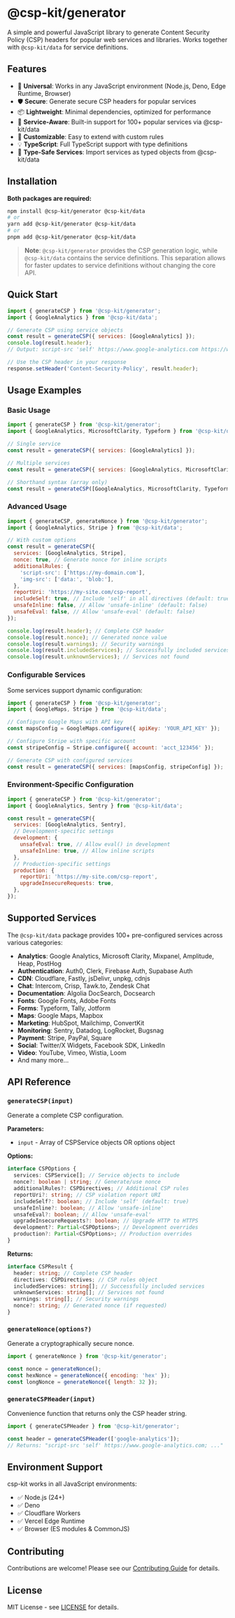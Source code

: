 # @csp-kit/generator

A simple and powerful JavaScript library to generate Content Security Policy (CSP) headers for popular web services and libraries. Works together with `@csp-kit/data` for service definitions.

## Features

- 🚀 **Universal**: Works in any JavaScript environment (Node.js, Deno, Edge Runtime, Browser)
- 🛡️ **Secure**: Generate secure CSP headers for popular services
- 📦 **Lightweight**: Minimal dependencies, optimized for performance
- 🎯 **Service-Aware**: Built-in support for 100+ popular services via @csp-kit/data
- 🔧 **Customizable**: Easy to extend with custom rules
- 💡 **TypeScript**: Full TypeScript support with type definitions
- 🔌 **Type-Safe Services**: Import services as typed objects from @csp-kit/data

## Installation

**Both packages are required:**

```bash
npm install @csp-kit/generator @csp-kit/data
# or
yarn add @csp-kit/generator @csp-kit/data
# or
pnpm add @csp-kit/generator @csp-kit/data
```

> **Note**: `@csp-kit/generator` provides the CSP generation logic, while `@csp-kit/data` contains the service definitions. This separation allows for faster updates to service definitions without changing the core API.

## Quick Start

```javascript
import { generateCSP } from '@csp-kit/generator';
import { GoogleAnalytics } from '@csp-kit/data';

// Generate CSP using service objects
const result = generateCSP({ services: [GoogleAnalytics] });
console.log(result.header);
// Output: script-src 'self' https://www.google-analytics.com https://www.googletagmanager.com; img-src 'self' https://www.google-analytics.com https://www.googletagmanager.com https://www.google.com; connect-src 'self' https://www.google-analytics.com https://analytics.google.com https://stats.g.doubleclick.net

// Use the CSP header in your response
response.setHeader('Content-Security-Policy', result.header);
```

## Usage Examples

### Basic Usage

```javascript
import { generateCSP } from '@csp-kit/generator';
import { GoogleAnalytics, MicrosoftClarity, Typeform } from '@csp-kit/data';

// Single service
const result = generateCSP({ services: [GoogleAnalytics] });

// Multiple services
const result = generateCSP({ services: [GoogleAnalytics, MicrosoftClarity, Typeform] });

// Shorthand syntax (array only)
const result = generateCSP([GoogleAnalytics, MicrosoftClarity, Typeform]);
```

### Advanced Usage

```javascript
import { generateCSP, generateNonce } from '@csp-kit/generator';
import { GoogleAnalytics, Stripe } from '@csp-kit/data';

// With custom options
const result = generateCSP({
  services: [GoogleAnalytics, Stripe],
  nonce: true, // Generate nonce for inline scripts
  additionalRules: {
    'script-src': ['https://my-domain.com'],
    'img-src': ['data:', 'blob:'],
  },
  reportUri: 'https://my-site.com/csp-report',
  includeSelf: true, // Include 'self' in all directives (default: true)
  unsafeInline: false, // Allow 'unsafe-inline' (default: false)
  unsafeEval: false, // Allow 'unsafe-eval' (default: false)
});

console.log(result.header); // Complete CSP header
console.log(result.nonce); // Generated nonce value
console.log(result.warnings); // Security warnings
console.log(result.includedServices); // Successfully included services
console.log(result.unknownServices); // Services not found
```

### Configurable Services

Some services support dynamic configuration:

```javascript
import { generateCSP } from '@csp-kit/generator';
import { GoogleMaps, Stripe } from '@csp-kit/data';

// Configure Google Maps with API key
const mapsConfig = GoogleMaps.configure({ apiKey: 'YOUR_API_KEY' });

// Configure Stripe with specific account
const stripeConfig = Stripe.configure({ account: 'acct_123456' });

// Generate CSP with configured services
const result = generateCSP({ services: [mapsConfig, stripeConfig] });
```

### Environment-Specific Configuration

```javascript
import { generateCSP } from '@csp-kit/generator';
import { GoogleAnalytics, Sentry } from '@csp-kit/data';

const result = generateCSP({
  services: [GoogleAnalytics, Sentry],
  // Development-specific settings
  development: {
    unsafeEval: true, // Allow eval() in development
    unsafeInline: true, // Allow inline scripts
  },
  // Production-specific settings
  production: {
    reportUri: 'https://my-site.com/csp-report',
    upgradeInsecureRequests: true,
  },
});
```

## Supported Services

The `@csp-kit/data` package provides 100+ pre-configured services across various categories:

- **Analytics**: Google Analytics, Microsoft Clarity, Mixpanel, Amplitude, Heap, PostHog
- **Authentication**: Auth0, Clerk, Firebase Auth, Supabase Auth
- **CDN**: Cloudflare, Fastly, jsDelivr, unpkg, cdnjs
- **Chat**: Intercom, Crisp, Tawk.to, Zendesk Chat
- **Documentation**: Algolia DocSearch, Docsearch
- **Fonts**: Google Fonts, Adobe Fonts
- **Forms**: Typeform, Tally, Jotform
- **Maps**: Google Maps, Mapbox
- **Marketing**: HubSpot, Mailchimp, ConvertKit
- **Monitoring**: Sentry, Datadog, LogRocket, Bugsnag
- **Payment**: Stripe, PayPal, Square
- **Social**: Twitter/X Widgets, Facebook SDK, LinkedIn
- **Video**: YouTube, Vimeo, Wistia, Loom
- And many more...

## API Reference

### `generateCSP(input)`

Generate a complete CSP configuration.

**Parameters:**

- `input` - Array of CSPService objects OR options object

**Options:**

```typescript
interface CSPOptions {
  services: CSPService[]; // Service objects to include
  nonce?: boolean | string; // Generate/use nonce
  additionalRules?: CSPDirectives; // Additional CSP rules
  reportUri?: string; // CSP violation report URI
  includeSelf?: boolean; // Include 'self' (default: true)
  unsafeInline?: boolean; // Allow 'unsafe-inline'
  unsafeEval?: boolean; // Allow 'unsafe-eval'
  upgradeInsecureRequests?: boolean; // Upgrade HTTP to HTTPS
  development?: Partial<CSPOptions>; // Development overrides
  production?: Partial<CSPOptions>; // Production overrides
}
```

**Returns:**

```typescript
interface CSPResult {
  header: string; // Complete CSP header
  directives: CSPDirectives; // CSP rules object
  includedServices: string[]; // Successfully included services
  unknownServices: string[]; // Services not found
  warnings: string[]; // Security warnings
  nonce?: string; // Generated nonce (if requested)
}
```

### `generateNonce(options?)`

Generate a cryptographically secure nonce.

```javascript
import { generateNonce } from '@csp-kit/generator';

const nonce = generateNonce();
const hexNonce = generateNonce({ encoding: 'hex' });
const longNonce = generateNonce({ length: 32 });
```

### `generateCSPHeader(input)`

Convenience function that returns only the CSP header string.

```javascript
import { generateCSPHeader } from '@csp-kit/generator';

const header = generateCSPHeader(['google-analytics']);
// Returns: "script-src 'self' https://www.google-analytics.com; ..."
```

## Environment Support

csp-kit works in all JavaScript environments:

- ✅ Node.js (24+)
- ✅ Deno
- ✅ Cloudflare Workers
- ✅ Vercel Edge Runtime
- ✅ Browser (ES modules & CommonJS)

## Contributing

Contributions are welcome! Please see our [Contributing Guide](../../CONTRIBUTING.md) for details.

## License

MIT License - see [LICENSE](../../LICENSE) for details.
